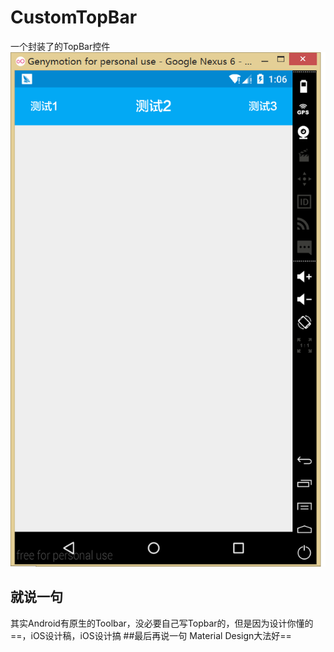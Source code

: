 # CustomTopBar
一个封装了的TopBar控件
![](https://github.com/basti-shi031/CustomTopBar/raw/master/pics/pic.png)
## 就说一句
其实Android有原生的Toolbar，没必要自己写Topbar的，但是因为设计你懂的==，iOS设计稿，iOS设计搞
##最后再说一句 
Material Design大法好==

